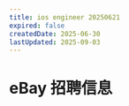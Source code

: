 ```yaml
---
title: ios engineer 20250621
expired: false
createdDate: 2025-06-30
lastUpdated: 2025-09-03
---
```


# eBay 招聘信息

<JobPostingTable job-posting-json-path="ebay/data/ios-engineer-20250621.json"/>
